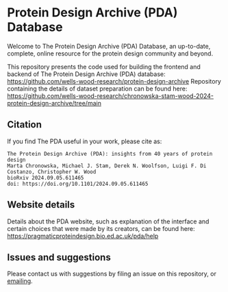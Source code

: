 # Protein Design Archive (PDA) Database

Welcome to The Protein Design Archive (PDA) Database, an up-to-date, complete, online resource for the protein design community and beyond.

This repository presents the code used for building the frontend and backend of The Protein Design Archive (PDA) database: https://github.com/wells-wood-research/protein-design-archive
Repository containing the details of dataset preparation can be found here: https://github.com/wells-wood-research/chronowska-stam-wood-2024-protein-design-archive/tree/main

## Citation

If you find The PDA useful in your work, please cite as:

```
The Protein Design Archive (PDA): insights from 40 years of protein design
Marta Chronowska, Michael J. Stam, Derek N. Woolfson, Luigi F. Di Costanzo, Christopher W. Wood
bioRxiv 2024.09.05.611465
doi: https://doi.org/10.1101/2024.09.05.611465
```

## Website details

Details about the PDA website, such as explanation of the interface and certain choices that were made by its creators, can be found here: https://pragmaticproteindesign.bio.ed.ac.uk/pda/help

## Issues and suggestions

Please contact us with suggestions by filing an issue on this repository, or [emailing](mailto:wchris@ed.ac.uk?subject=[GitHub]%20The%20PDA%20website%20comment).
